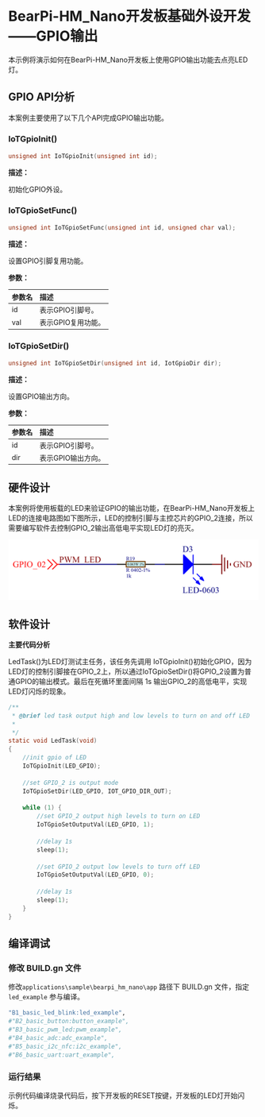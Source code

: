 # BearPi-HM_Nano开发板基础外设开发——GPIO输出
本示例将演示如何在BearPi-HM_Nano开发板上使用GPIO输出功能去点亮LED灯。

## GPIO API分析
本案例主要使用了以下几个API完成GPIO输出功能。
### IoTGpioInit()
```c
unsigned int IoTGpioInit(unsigned int id);
```
 **描述：**

初始化GPIO外设。
### IoTGpioSetFunc()
```c
unsigned int IoTGpioSetFunc(unsigned int id, unsigned char val);
```
**描述：**

设置GPIO引脚复用功能。

**参数：**

|参数名|描述|
|:--|:------| 
| id | 表示GPIO引脚号。  |
| val | 表示GPIO复用功能。 |

### IoTGpioSetDir()
```c
unsigned int IoTGpioSetDir(unsigned int id, IotGpioDir dir);
```
**描述：**

设置GPIO输出方向。

**参数：**

|参数名|描述|
|:--|:------| 
| id | 表示GPIO引脚号。  |
| dir | 表示GPIO输出方向。  |


## 硬件设计
本案例将使用板载的LED来验证GPIO的输出功能，在BearPi-HM_Nano开发板上LED的连接电路图如下图所示，LED的控制引脚与主控芯片的GPIO_2连接，所以需要编写软件去控制GPIO_2输出高低电平实现LED灯的亮灭。

![LED灯电路](../../docs/figures/B1_basic_led_blink/LED灯电路.png )

## 软件设计

**主要代码分析**

LedTask()为LED灯测试主任务，该任务先调用 IoTGpioInit()初始化GPIO，因为LED灯的控制引脚接在GPIO_2上，所以通过IoTGpioSetDir()将GPIO_2设置为普通GPIO的输出模式。最后在死循环里面间隔 1s 输出GPIO_2的高低电平，实现LED灯闪烁的现象。
```c
/**
 * @brief led task output high and low levels to turn on and off LED
 * 
 */
static void LedTask(void)
{
    //init gpio of LED
    IoTGpioInit(LED_GPIO);

    //set GPIO_2 is output mode
    IoTGpioSetDir(LED_GPIO, IOT_GPIO_DIR_OUT);

    while (1) {
        //set GPIO_2 output high levels to turn on LED
        IoTGpioSetOutputVal(LED_GPIO, 1);

        //delay 1s
        sleep(1);

        //set GPIO_2 output low levels to turn off LED
        IoTGpioSetOutputVal(LED_GPIO, 0);

        //delay 1s
        sleep(1);
    }
}
```

## 编译调试

### 修改 BUILD.gn 文件

修改`applications\sample\bearpi_hm_nano\app` 路径下 BUILD.gn 文件，指定 `led_example` 参与编译。

```r
"B1_basic_led_blink:led_example",
#"B2_basic_button:button_example",
#"B3_basic_pwm_led:pwm_example",
#"B4_basic_adc:adc_example",
#"B5_basic_i2c_nfc:i2c_example",
#"B6_basic_uart:uart_example",
```   
    


### 运行结果

示例代码编译烧录代码后，按下开发板的RESET按键，开发板的LED灯开始闪烁。


